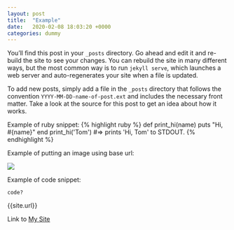 ```yaml
---
layout: post
title:  "Example"
date:   2020-02-08 18:03:20 +0000
categories: dummy
---
```

You’ll find this post in your `_posts` directory. Go ahead and edit it and re-build the site to see your changes. You can rebuild the site in many different ways, but the most common way is to run `jekyll serve`, which launches a web server and auto-regenerates your site when a file is updated.

To add new posts, simply add a file in the `_posts` directory that follows the convention `YYYY-MM-DD-name-of-post.ext` and includes the necessary front matter. Take a look at the source for this post to get an idea about how it works.


Example of ruby snippet:
{% highlight ruby %}
def print_hi(name)
  puts "Hi, #{name}"
end
print_hi('Tom')
#=> prints 'Hi, Tom' to STDOUT.
{% endhighlight %}

Example of putting an image using base url:

![]({{site.baseurl}}/img/screenshot.png)

Example of code snippet:
```
code?
```



{{site.url}}


Link to [My Site][my-site]

[my-site]: https://kevinnlei.github.io/site/
